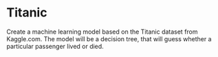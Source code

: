 # Titanic
Create a machine learning model based on the Titanic dataset from Kaggle.com. The model will be a decision tree, that will guess whether a particular passenger lived or died.

